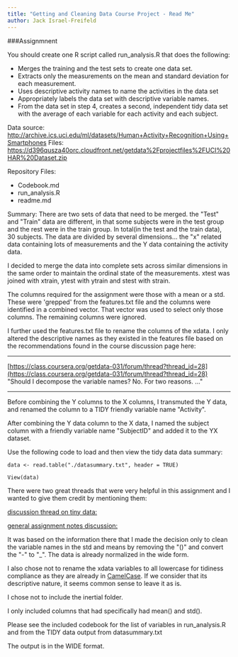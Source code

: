 ```yaml
---
title: "Getting and Cleaning Data Course Project - Read Me"
author: Jack Israel-Freifeld
---
```


###Assignmnent

You should create one R script called run_analysis.R that does the following: 
* Merges the training and the test sets to create one data set.
* Extracts only the measurements on the mean and standard deviation for each measurement. 
* Uses descriptive activity names to name the activities in the data set
* Appropriately labels the data set with descriptive variable names. 
* From the data set in step 4, creates a second, independent tidy data set with the average of each variable for each activity and each subject.

Data source:
http://archive.ics.uci.edu/ml/datasets/Human+Activity+Recognition+Using+Smartphones
Files:
https://d396qusza40orc.cloudfront.net/getdata%2Fprojectfiles%2FUCI%20HAR%20Dataset.zip

Repository Files:
* Codebook.md
* run_analysis.R
* readme.md



Summary:
There are two sets of data that need to be merged.  the "Test" and "Train" data are different, in that some subjects were in the test group and the rest were in the train group.  In total(in the test and the train data), 30 subjects.  The data are divided by several dimensions... the "x" related data containing lots of measurements and the Y data containing the activity data.


I decided to merge the data into complete sets across similar dimensions in the same order to maintain the ordinal state of the measurements.  xtest was joined with xtrain, ytest with ytrain and stest with strain.


The columns required for the assignment were those with a mean or a std.  These were 'grepped' from the features.txt file and the columns were identified in a combined vector.  That vector was used to select only those columns.  The remaining columns were ignored.


I further used the features.txt file to rename the columns of the xdata. I only altered the descriptive names as they existed in the features file based on the recommendations found in the course discussion page here:


***
[https://class.coursera.org/getdata-031/forum/thread?thread_id=28](https://class.coursera.org/getdata-031/forum/thread?thread_id=28)
"Should I decompose the variable names? No. For two reasons. ..."
***

Before combining the Y columns to the X columns, I transmuted the Y data, and renamed the column to a TIDY friendly variable name "Activity".


After combining the Y data column to the X data, I named the subject column with a friendly variable name "SubjectID" and added it to the YX dataset.


Use the following code to load and then view the tidy data data summary:
```{r eval=FALSE}
data <- read.table("./datasummary.txt", header = TRUE)

View(data)
```

There were two great threads that were very helpful in this assignment and I wanted to give them credit by mentioning them:

[discussion thread on tiny data:](https://class.coursera.org/getdata-031/forum/thread?thread_id=113)

[general assignment notes discussion:](https://class.coursera.org/getdata-031/forum/thread?thread_id=28)

It was based on the information there that I made the decision only to clean the variable names in the std and means by removing the "()" and convert the "-" to "_". The data is already normalized in the wide form. 

I also chose not to rename the xdata variables to all lowercase for tidiness compliance as they are already in
[CamelCase](https://en.wikipedia.org/wiki/CamelCase).  If we consider that its descriptive nature, it seems common sense to leave it as is.

I chose not to include the inertial folder.

I only included columns that had specifically had mean() and std().

Please see the included codebook for the list of variables in run_analysis.R and from the TIDY data output from datasummary.txt

The output is in the WIDE format.


